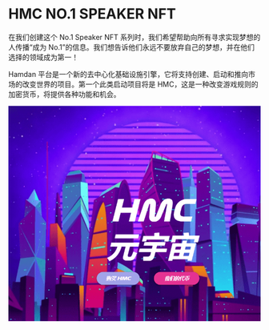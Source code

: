 # HMC NO.1 SPEAKER NFT

在我们创建这个 No.1 Speaker NFT 系列时，我们希望帮助向所有寻求实现梦想的人传播“成为 No.1”的信息。我们想告诉他们永远不要放弃自己的梦想，并在他们选择的领域成为第一！

Hamdan 平台是一个新的去中心化基础设施引擎，它将支持创建、启动和推向市场的改变世界的项目。第一个此类启动项目将是 HMC，这是一种改变游戏规则的加密货币，将提供各种功能和机会。

![nft](01.png)
